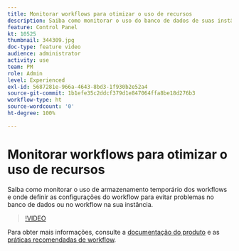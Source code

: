 ```yaml
---
title: Monitorar workflows para otimizar o uso de recursos
description: Saiba como monitorar o uso do banco de dados de suas instâncias.
feature: Control Panel
kt: 10525
thumbnail: 344309.jpg
doc-type: feature video
audience: administrator
activity: use
team: PM
role: Admin
level: Experienced
exl-id: 5687281e-966a-4643-8bd3-1f930b2e52a4
source-git-commit: 1b1efe35c2ddcf379d1e847064ffa8be18d276b3
workflow-type: ht
source-wordcount: '0'
ht-degree: 100%

---
```


# Monitorar workflows para otimizar o uso de recursos

Saiba como monitorar o uso de armazenamento temporário dos workflows e onde definir as configurações do workflow para evitar problemas no banco de dados ou no workflow na sua instância.

>[!VIDEO](https://video.tv.adobe.com/v/344309/?quality=12&learn=0n)

Para obter mais informações, consulte a [documentação do produto](https://experienceleague.adobe.com/docs/control-panel/using/performance-monitoring/database-monitoring/workflow-monitoring.html?lang=pt-BR) e as [práticas recomendadas de workflow](https://experienceleague.adobe.com/docs/campaign-classic/using/automating-with-workflows/introduction/workflow-best-practices.html?lang=pt-BR).
